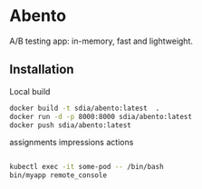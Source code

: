 # Abento

A/B testing app: in-memory, fast and lightweight.


## Installation

Local build


``` bash
docker build -t sdia/abento:latest  .
docker run -d -p 8000:8000 sdia/abento:latest
docker push sdia/abento:latest
```


assignments
impressions
actions



```bash

kubectl exec -it some-pod -- /bin/bash
bin/myapp remote_console
```
